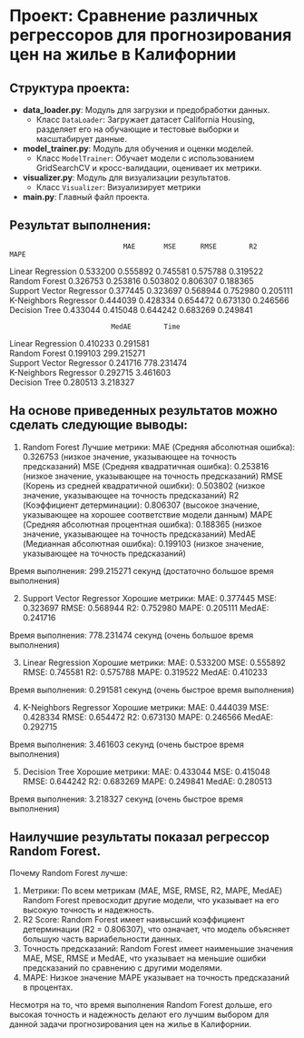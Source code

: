 # Проект: Сравнение различных регрессоров для прогнозирования цен на жилье в Калифорнии

## Структура проекта:

- **data_loader.py**: Модуль для загрузки и предобработки данных.
    - Класс `DataLoader`: Загружает датасет California Housing, разделяет его на обучающие и тестовые выборки и масштабирует данные.
- **model_trainer.py**: Модуль для обучения и оценки моделей.
    - Класс `ModelTrainer`: Обучает модели с использованием GridSearchCV и кросс-валидации, оценивает их метрики.
- **visualizer.py**: Модуль для визуализации результатов.
    - Класс `Visualizer`: Визуализирует метрики
- **main.py**: Главный файл проекта.

## Результат выполнения:
                                MAE       MSE      RMSE        R2      MAPE
Linear Regression         0.533200  0.555892  0.745581  0.575788  0.319522   
Random Forest             0.326753  0.253816  0.503802  0.806307  0.188365   
Support Vector Regressor  0.377445  0.323697  0.568944  0.752980  0.205111   
K-Neighbors Regressor     0.444039  0.428334  0.654472  0.673130  0.246566   
Decision Tree             0.433044  0.415048  0.644242  0.683269  0.249841   

                             MedAE        Time  
Linear Regression         0.410233    0.291581  
Random Forest             0.199103  299.215271  
Support Vector Regressor  0.241716  778.231474  
K-Neighbors Regressor     0.292715    3.461603  
Decision Tree             0.280513    3.218327

## На основе приведенных результатов можно сделать следующие выводы:
1. Random Forest
Лучшие метрики:
MAE (Средняя абсолютная ошибка): 0.326753 (низкое значение, указывающее на точность предсказаний)
MSE (Средняя квадратичная ошибка): 0.253816 (низкое значение, указывающее на точность предсказаний)
RMSE (Корень из средней квадратичной ошибки): 0.503802 (низкое значение, указывающее на точность предсказаний)
R2 (Коэффициент детерминации): 0.806307 (высокое значение, указывающее на хорошее соответствие модели данным)
MAPE (Средняя абсолютная процентная ошибка): 0.188365 (низкое значение, указывающее на точность предсказаний)
MedAE (Медианная абсолютная ошибка): 0.199103 (низкое значение, указывающее на точность предсказаний)

Время выполнения:
299.215271 секунд (достаточно большое время выполнения)

2. Support Vector Regressor
Хорошие метрики:
MAE: 0.377445
MSE: 0.323697
RMSE: 0.568944
R2: 0.752980
MAPE: 0.205111
MedAE: 0.241716

Время выполнения:
778.231474 секунд (очень большое время выполнения)

3. Linear Regression
Хорошие метрики:
MAE: 0.533200
MSE: 0.555892
RMSE: 0.745581
R2: 0.575788
MAPE: 0.319522
MedAE: 0.410233

Время выполнения:
0.291581 секунд (очень быстрое время выполнения)

4. K-Neighbors Regressor
Хорошие метрики:
MAE: 0.444039
MSE: 0.428334
RMSE: 0.654472
R2: 0.673130
MAPE: 0.246566
MedAE: 0.292715

Время выполнения:
3.461603 секунд (очень быстрое время выполнения)

5. Decision Tree
Хорошие метрики:
MAE: 0.433044
MSE: 0.415048
RMSE: 0.644242
R2: 0.683269
MAPE: 0.249841
MedAE: 0.280513

Время выполнения:
3.218327 секунд (очень быстрое время выполнения)


## Наилучшие результаты показал регрессор Random Forest.

Почему Random Forest лучше:
1. Метрики: По всем метрикам (MAE, MSE, RMSE, R2, MAPE, MedAE) Random Forest превосходит другие модели, что указывает на его высокую точность и надежность.
2. R2 Score: Random Forest имеет наивысший коэффициент детерминации (R2 = 0.806307), что означает, что модель объясняет большую часть вариабельности данных.
3. Точность предсказаний: Random Forest имеет наименьшие значения MAE, MSE, RMSE и MedAE, что указывает на меньшие ошибки предсказаний по сравнению с другими моделями.
4. MAPE: Низкое значение MAPE указывает на точность предсказаний в процентах.

Несмотря на то, что время выполнения Random Forest дольше, его высокая точность и надежность делают его лучшим выбором для данной задачи прогнозирования цен на жилье в Калифорнии.